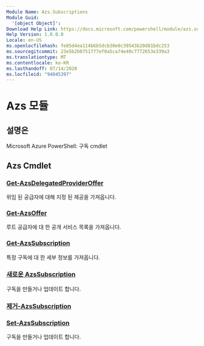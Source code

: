 ```yaml
---
Module Name: Azs.Subscriptions
Module Guid:
  '[object Object]': 
Download Help Link: https://docs.microsoft.com/powershell/module/azs.subscriptions
Help Version: 1.0.0.0
Locale: en-US
ms.openlocfilehash: fe85d4ea114b6b5dcb30e0c39543b20d81bdc253
ms.sourcegitcommit: 23e5b2b0751777ef0a5ca74e40c7772653e339a3
ms.translationtype: MT
ms.contentlocale: ko-KR
ms.lasthandoff: 07/14/2020
ms.locfileid: "94045397"
---
```

# Azs 모듈
## 설명은
Microsoft Azure PowerShell: 구독 cmdlet

## Azs Cmdlet
### [Get-AzsDelegatedProviderOffer](Get-AzsDelegatedProviderOffer.md)
위임 된 공급자에 대해 지정 된 제공을 가져옵니다.

### [Get-AzsOffer](Get-AzsOffer.md)
루트 공급자에 대 한 공개 서비스 목록을 가져옵니다.

### [Get-AzsSubscription](Get-AzsSubscription.md)
특정 구독에 대 한 세부 정보를 가져옵니다.

### [새로운 AzsSubscription](New-AzsSubscription.md)
구독을 만들거나 업데이트 합니다.

### [제거-AzsSubscription](Remove-AzsSubscription.md)


### [Set-AzsSubscription](Set-AzsSubscription.md)
구독을 만들거나 업데이트 합니다.

